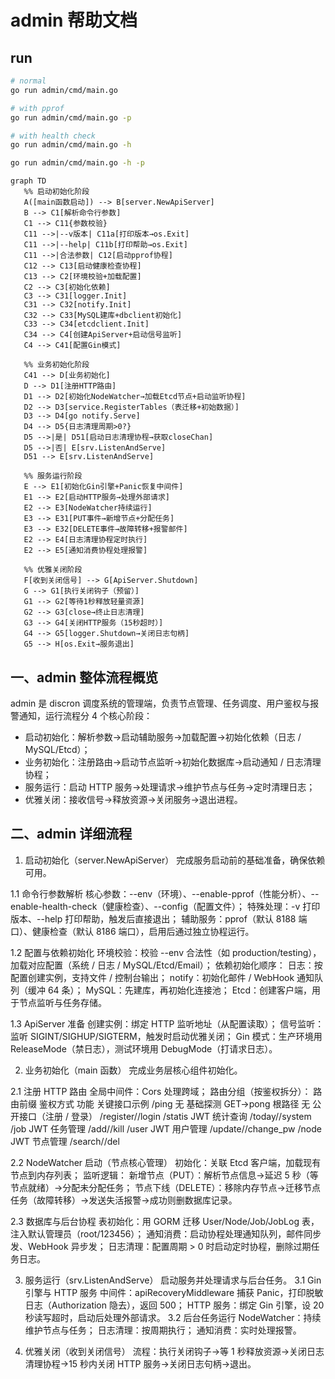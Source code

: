 # admin 帮助文档

## run
```bash
# normal
go run admin/cmd/main.go

# with pprof
go run admin/cmd/main.go -p

# with health check
go run admin/cmd/main.go -h

go run admin/cmd/main.go -h -p

```

 ```mermaid
graph TD
    %% 启动初始化阶段
    A([main函数启动]) --> B[server.NewApiServer]
    B --> C1[解析命令行参数]
    C1 --> C11{参数校验}
    C11 -->|--v版本| C11a[打印版本→os.Exit]
    C11 -->|--help| C11b[打印帮助→os.Exit]
    C11 -->|合法参数| C12[启动pprof协程]
    C12 --> C13[启动健康检查协程]
    C13 --> C2[环境校验+加载配置]
    C2 --> C3[初始化依赖]
    C3 --> C31[logger.Init]
    C31 --> C32[notify.Init]
    C32 --> C33[MySQL建库+dbclient初始化]
    C33 --> C34[etcdclient.Init]
    C34 --> C4[创建ApiServer+启动信号监听]
    C4 --> C41[配置Gin模式]

    %% 业务初始化阶段
    C41 --> D[业务初始化]
    D --> D1[注册HTTP路由]
    D1 --> D2[初始化NodeWatcher→加载Etcd节点+启动监听协程]
    D2 --> D3[service.RegisterTables（表迁移+初始数据）]
    D3 --> D4[go notify.Serve]
    D4 --> D5{日志清理周期>0?}
    D5 -->|是| D51[启动日志清理协程→获取closeChan]
    D5 -->|否| E[srv.ListenAndServe]
    D51 --> E[srv.ListenAndServe]

    %% 服务运行阶段
    E --> E1[初始化Gin引擎+Panic恢复中间件]
    E1 --> E2[启动HTTP服务→处理外部请求]
    E2 --> E3[NodeWatcher持续运行]
    E3 --> E31[PUT事件→新增节点+分配任务]
    E3 --> E32[DELETE事件→故障转移+报警邮件]
    E2 --> E4[日志清理协程定时执行]
    E2 --> E5[通知消费协程处理报警]

    %% 优雅关闭阶段
    F[收到关闭信号] --> G[ApiServer.Shutdown]
    G --> G1[执行关闭钩子（预留）]
    G1 --> G2[等待1秒释放轻量资源]
    G2 --> G3[close→终止日志清理]
    G3 --> G4[关闭HTTP服务（15秒超时）]
    G4 --> G5[logger.Shutdown→关闭日志句柄]
    G5 --> H[os.Exit→服务退出]
```



## 一、admin 整体流程概览
admin 是 discron 调度系统的管理端，负责节点管理、任务调度、用户鉴权与报警通知，运行流程分 4 个核心阶段：
* 启动初始化：解析参数→启动辅助服务→加载配置→初始化依赖（日志 / MySQL/Etcd）；
* 业务初始化：注册路由→启动节点监听→初始化数据库→启动通知 / 日志清理协程；
* 服务运行：启动 HTTP 服务→处理请求→维护节点与任务→定时清理日志；
* 优雅关闭：接收信号→释放资源→关闭服务→退出进程。

## 二、admin 详细流程
1. 启动初始化（server.NewApiServer）
完成服务启动前的基础准备，确保依赖可用。

1.1 命令行参数解析
核心参数：--env（环境）、--enable-pprof（性能分析）、--enable-health-check（健康检查）、--config（配置文件）；
特殊处理：-v 打印版本、--help 打印帮助，触发后直接退出；
辅助服务：pprof（默认 8188 端口）、健康检查（默认 8186 端口），启用后通过独立协程运行。

1.2 配置与依赖初始化
环境校验：校验 --env 合法性（如 production/testing），加载对应配置（系统 / 日志 / MySQL/Etcd/Email）；
依赖初始化顺序：
日志：按配置创建实例，支持文件 / 控制台输出；
notify：初始化邮件 / WebHook 通知队列（缓冲 64 条）；
MySQL：先建库，再初始化连接池；
Etcd：创建客户端，用于节点监听与任务存储。

1.3 ApiServer 准备
创建实例：绑定 HTTP 监听地址（从配置读取）；
信号监听：监听 SIGINT/SIGHUP/SIGTERM，触发时启动优雅关闭；
Gin 模式：生产环境用 ReleaseMode（禁日志），测试环境用 DebugMode（打请求日志）。

2. 业务初始化（main 函数）
完成业务层核心组件初始化。

2.1 注册 HTTP 路由
全局中间件：Cors 处理跨域；
路由分组（按鉴权拆分）：
路由前缀	鉴权方式	功能	关键接口示例
/ping	无	基础探测	GET→pong
根路径	无	公开接口（注册 / 登录）	/register//login
/statis	JWT	统计查询	/today//system
/job	JWT	任务管理	/add//kill
/user	JWT	用户管理	/update//change_pw
/node	JWT	节点管理	/search//del

2.2 NodeWatcher 启动（节点核心管理）
初始化：关联 Etcd 客户端，加载现有节点到内存列表；
监听逻辑：
新增节点（PUT）：解析节点信息→延迟 5 秒（等节点就绪）→分配未分配任务；
节点下线（DELETE）：移除内存节点→迁移节点任务（故障转移）→发送失活报警→成功则删数据库记录。

2.3 数据库与后台协程
表初始化：用 GORM 迁移 User/Node/Job/JobLog 表，注入默认管理员（root/123456）；
通知消费：启动协程处理通知队列，邮件同步发、WebHook 异步发；
日志清理：配置周期 > 0 时启动定时协程，删除过期任务日志。

3. 服务运行（srv.ListenAndServe）
启动服务并处理请求与后台任务。
3.1 Gin 引擎与 HTTP 服务
中间件：apiRecoveryMiddleware 捕获 Panic，打印脱敏日志（Authorization 隐去），返回 500；
HTTP 服务：绑定 Gin 引擎，设 20 秒读写超时，启动后处理外部请求。
3.2 后台任务运行
NodeWatcher：持续维护节点与任务；
日志清理：按周期执行；
通知消费：实时处理报警。

4. 优雅关闭（收到关闭信号）
流程：执行关闭钩子→等 1 秒释放资源→关闭日志清理协程→15 秒内关闭 HTTP 服务→关闭日志句柄→退出。